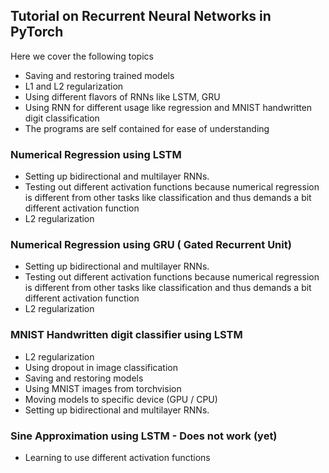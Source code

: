 ## Tutorial on Recurrent Neural Networks in PyTorch
Here we cover the following topics
- Saving and restoring trained models
- L1 and L2 regularization
- Using different flavors of RNNs like LSTM, GRU
- Using RNN for different usage like regression and MNIST handwritten digit classification
- The programs are self contained for ease of understanding

### Numerical Regression using LSTM
- Setting up bidirectional and multilayer RNNs.
- Testing out different activation functions because numerical regression is different from other tasks like
classification and thus demands a bit different activation function
- L2 regularization

### Numerical Regression using GRU ( Gated Recurrent Unit)
- Setting up bidirectional and multilayer RNNs.
- Testing out different activation functions because numerical regression is different from other tasks like
classification and thus demands a bit different activation function
- L2 regularization

### MNIST Handwritten digit classifier using LSTM
- L2 regularization
- Using dropout in image classification
- Saving and restoring models
- Using MNIST images from torchvision
- Moving models to specific device (GPU / CPU)
- Setting up bidirectional and multilayer RNNs.

### Sine Approximation using LSTM - Does not work (yet)
- Learning to use different activation functions